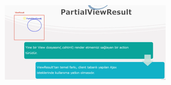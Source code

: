 <img src="https://github.com/musauyumaz/CSharp/blob/main/Gen%C3%A7ay%20Y%C4%B1ld%C4%B1z/Asp.NET%20Core%205.0%20E%C4%9Fitimi/15)%20Asp.NET%20Core%205.0%20-%20Action%20T%C3%BCrleri%20Nelerdir/Ekran%20g%C3%B6r%C3%BCnt%C3%BCs%C3%BC%202022-07-09%20201454.png" width="auto">
